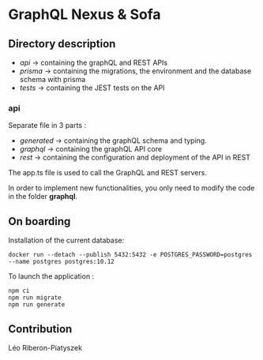 # GraphQL Nexus & Sofa

## Directory description

- _api_ -> containing the graphQL and REST APIs
- _prisma_ -> containing the migrations, the environment and the database schema with prisma
- _tests_ -> containing the JEST tests on the API

### api

Separate file in 3 parts :
- _generated_ -> containing the graphQL schema and typing.
- _graphql_ -> containing the graphQL API core
- _rest_ -> containing the configuration and deployment of the API in REST

The app.ts file is used to call the GraphQL and REST servers.

In order to implement new functionalities, you only need to modify
the code in the folder **graphql**.

## On boarding

Installation of the current database:
```shell script
docker run --detach --publish 5432:5432 -e POSTGRES_PASSWORD=postgres --name postgres postgres:10.12
```

To launch the application :

```shell script
npm ci
npm run migrate
npm run generate
```

## Contribution
Léo Riberon-Piatyszek
